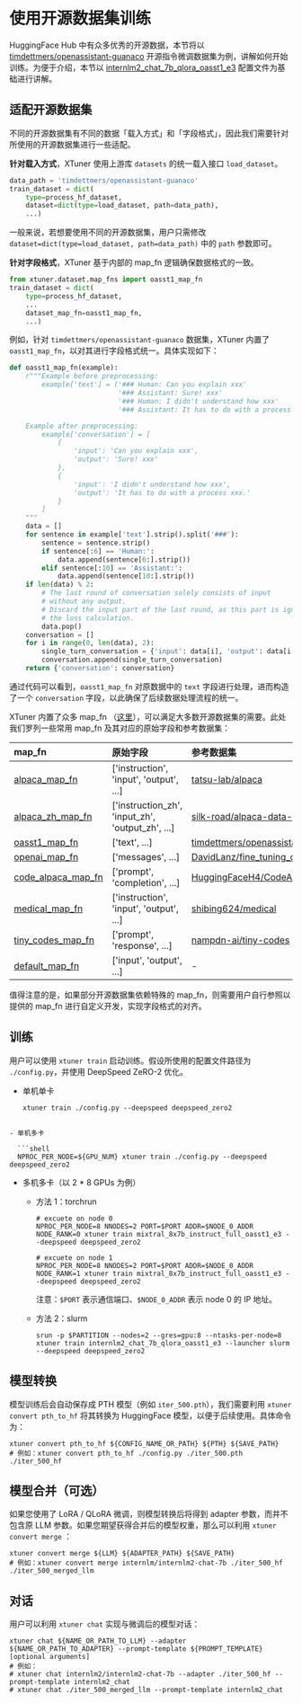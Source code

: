 # 使用开源数据集训练

HuggingFace Hub 中有众多优秀的开源数据，本节将以 [timdettmers/openassistant-guanaco](https://huggingface.co/datasets/timdettmers/openassistant-guanaco) 开源指令微调数据集为例，讲解如何开始训练。为便于介绍，本节以 [internlm2_chat_7b_qlora_oasst1_e3](https://github.com/InternLM/xtuner/blob/main/xtuner/configs/internlm/internlm2_chat_7b/internlm2_chat_7b_qlora_oasst1_e3.py) 配置文件为基础进行讲解。

## 适配开源数据集

不同的开源数据集有不同的数据「载入方式」和「字段格式」，因此我们需要针对所使用的开源数据集进行一些适配。

**针对载入方式**，XTuner 使用上游库 `datasets` 的统一载入接口 `load_dataset`。

```python
data_path = 'timdettmers/openassistant-guanaco'
train_dataset = dict(
    type=process_hf_dataset,
    dataset=dict(type=load_dataset, path=data_path),
    ...)
```

一般来说，若想要使用不同的开源数据集，用户只需修改 `dataset=dict(type=load_dataset, path=data_path)` 中的 `path` 参数即可。

**针对字段格式**，XTuner 基于内部的 map_fn 逻辑确保数据格式的一致。

```python
from xtuner.dataset.map_fns import oasst1_map_fn
train_dataset = dict(
    type=process_hf_dataset,
    ...
    dataset_map_fn=oasst1_map_fn,
    ...)
```

例如，针对 `timdettmers/openassistant-guanaco` 数据集，XTuner 内置了 `oasst1_map_fn`，以对其进行字段格式统一。具体实现如下：

```python
def oasst1_map_fn(example):
    r"""Example before preprocessing:
        example['text'] = ('### Human: Can you explain xxx'
                           '### Assistant: Sure! xxx'
                           '### Human: I didn't understand how xxx'
                           '### Assistant: It has to do with a process xxx.')

    Example after preprocessing:
        example['conversation'] = [
            {
                'input': 'Can you explain xxx',
                'output': 'Sure! xxx'
            },
            {
                'input': 'I didn't understand how xxx',
                'output': 'It has to do with a process xxx.'
            }
        ]
    """
    data = []
    for sentence in example['text'].strip().split('###'):
        sentence = sentence.strip()
        if sentence[:6] == 'Human:':
            data.append(sentence[6:].strip())
        elif sentence[:10] == 'Assistant:':
            data.append(sentence[10:].strip())
    if len(data) % 2:
        # The last round of conversation solely consists of input
        # without any output.
        # Discard the input part of the last round, as this part is ignored in
        # the loss calculation.
        data.pop()
    conversation = []
    for i in range(0, len(data), 2):
        single_turn_conversation = {'input': data[i], 'output': data[i + 1]}
        conversation.append(single_turn_conversation)
    return {'conversation': conversation}
```

通过代码可以看到，`oasst1_map_fn` 对原数据中的 `text` 字段进行处理，进而构造了一个 `conversation` 字段，以此确保了后续数据处理流程的统一。

XTuner 内置了众多 map_fn （[这里](https://github.com/InternLM/xtuner/tree/main/xtuner/dataset/map_fns/dataset_map_fns)），可以满足大多数开源数据集的需要。此处我们罗列一些常用 map_fn 及其对应的原始字段和参考数据集：

| map_fn                                                                                                                          | 原始字段                                            | 参考数据集                                                                                                         |
| :------------------------------------------------------------------------------------------------------------------------------ | :-------------------------------------------------- | :----------------------------------------------------------------------------------------------------------------- |
| [alpaca_map_fn](https://github.com/InternLM/xtuner/blob/main/xtuner/dataset/map_fns/dataset_map_fns/alpaca_map_fn.py)           | \['instruction',  'input', 'output', ...\]          | [tatsu-lab/alpaca](https://huggingface.co/datasets/tatsu-lab/alpaca)                                               |
| [alpaca_zh_map_fn](https://github.com/InternLM/xtuner/blob/main/xtuner/dataset/map_fns/dataset_map_fns/alpaca_zh_map_fn.py)     | \['instruction_zh',  'input_zh', 'output_zh', ...\] | [silk-road/alpaca-data-gpt4-chinese](https://huggingface.co/datasets/silk-road/alpaca-data-gpt4-chinese)           |
| [oasst1_map_fn](https://github.com/InternLM/xtuner/blob/main/xtuner/dataset/map_fns/dataset_map_fns/oasst1_map_fn.py)           | \['text', ...\]                                     | [timdettmers/openassistant-guanaco](https://huggingface.co/datasets/timdettmers/openassistant-guanaco)             |
| [openai_map_fn](https://github.com/InternLM/xtuner/blob/main/xtuner/dataset/map_fns/dataset_map_fns/openai_map_fn.py)           | \['messages',  ...\]                                | [DavidLanz/fine_tuning_datraset_4_openai](https://huggingface.co/datasets/DavidLanz/fine_tuning_datraset_4_openai) |
| [code_alpaca_map_fn](https://github.com/InternLM/xtuner/blob/main/xtuner/dataset/map_fns/dataset_map_fns/code_alpaca_map_fn.py) | \['prompt',  'completion', ...\]                    | [HuggingFaceH4/CodeAlpaca_20K](https://huggingface.co/datasets/HuggingFaceH4/CodeAlpaca_20K)                       |
| [medical_map_fn](https://github.com/InternLM/xtuner/blob/main/xtuner/dataset/map_fns/dataset_map_fns/medical_map_fn.py)         | \['instruction',  'input', 'output', ...\]          | [shibing624/medical](https://huggingface.co/datasets/shibing624/medical)                                           |
| [tiny_codes_map_fn](https://github.com/InternLM/xtuner/blob/main/xtuner/dataset/map_fns/dataset_map_fns/tiny_codes_map_fn.py)   | \['prompt',  'response', ...\]                      | [nampdn-ai/tiny-codes](https://huggingface.co/datasets/nampdn-ai/tiny-codes)                                       |
| [default_map_fn](https://github.com/InternLM/xtuner/blob/main/xtuner/dataset/map_fns/dataset_map_fns/default_map_fn.py)         | \['input',  'output', ...\]                         | -                                                                                                                  |

值得注意的是，如果部分开源数据集依赖特殊的 map_fn，则需要用户自行参照以提供的 map_fn 进行自定义开发，实现字段格式的对齐。

## 训练

用户可以使用 `xtuner train` 启动训练。假设所使用的配置文件路径为 `./config.py`，并使用 DeepSpeed ZeRO-2 优化。

- 单机单卡

  ```shell
  xtuner train ./config.py --deepspeed deepspeed_zero2
  ```

````

- 单机多卡

  ```shell
  NPROC_PER_NODE=${GPU_NUM} xtuner train ./config.py --deepspeed deepspeed_zero2
````

- 多机多卡（以 2 * 8 GPUs 为例）

  - 方法 1：torchrun

    ```
    # excuete on node 0
    NPROC_PER_NODE=8 NNODES=2 PORT=$PORT ADDR=$NODE_0_ADDR NODE_RANK=0 xtuner train mixtral_8x7b_instruct_full_oasst1_e3 --deepspeed deepspeed_zero2

    # excuete on node 1
    NPROC_PER_NODE=8 NNODES=2 PORT=$PORT ADDR=$NODE_0_ADDR NODE_RANK=1 xtuner train mixtral_8x7b_instruct_full_oasst1_e3 --deepspeed deepspeed_zero2
    ```

    注意：`$PORT` 表示通信端口、`$NODE_0_ADDR` 表示 node 0 的 IP 地址。

  - 方法 2：slurm

    ```
    srun -p $PARTITION --nodes=2 --gres=gpu:8 --ntasks-per-node=8 xtuner train internlm2_chat_7b_qlora_oasst1_e3 --launcher slurm --deepspeed deepspeed_zero2
    ```

## 模型转换

模型训练后会自动保存成 PTH 模型（例如 `iter_500.pth`），我们需要利用 `xtuner convert pth_to_hf` 将其转换为 HuggingFace 模型，以便于后续使用。具体命令为：

```shell
xtuner convert pth_to_hf ${CONFIG_NAME_OR_PATH} ${PTH} ${SAVE_PATH}
# 例如：xtuner convert pth_to_hf ./config.py ./iter_500.pth ./iter_500_hf
```

## 模型合并（可选）

如果您使用了 LoRA / QLoRA 微调，则模型转换后将得到 adapter 参数，而并不包含原 LLM 参数。如果您期望获得合并后的模型权重，那么可以利用 `xtuner convert merge` ：

```shell
xtuner convert merge ${LLM} ${ADAPTER_PATH} ${SAVE_PATH}
# 例如：xtuner convert merge internlm/internlm2-chat-7b ./iter_500_hf ./iter_500_merged_llm
```

## 对话

用户可以利用 `xtuner chat` 实现与微调后的模型对话：

```shell
xtuner chat ${NAME_OR_PATH_TO_LLM} --adapter ${NAME_OR_PATH_TO_ADAPTER} --prompt-template ${PROMPT_TEMPLATE} [optional arguments]
# 例如：
# xtuner chat internlm2/internlm2-chat-7b --adapter ./iter_500_hf --prompt-template internlm2_chat
# xtuner chat ./iter_500_merged_llm --prompt-template internlm2_chat
```
